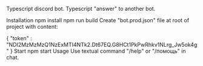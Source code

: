 Typescript discord bot.
Typescript "answer" to another bot.

Installation
npm install
npm run build
Create "bot.prod.json" file at root of project with content:

{
    "token" : "NDI2MzMzMzQ1NzExMTI4NTk2.Dt67EQ.G8HCt1PkPwRhkv1NLrg_Jw5ok4g"
}
Start
npm start
Usage
Use textual command "/help" or "/помощь" in chat.

